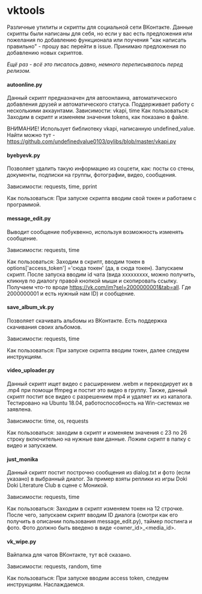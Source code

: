 # vktools
Различные утилиты и скрипты для социальной сети ВКонтакте. 
Данные скрипты были написаны для себя, но если у вас есть предложения или пожелания по добавлению функционала или поучения "как написать правильно" - прошу вас перейти в issue.
Принимаю предложения по добавлению новых скриптов.

*Ещё раз - всё это писалось давно, немного переписывалось перед релизом.*

#### autoonline.py
Данный скрипт предназначен для автоонлаина, автоматического добавления друзей и автоматического статуса. Поддерживает работу с несколькими аккаунтами.
Зависимости: vkapi, time
Как пользоваться: Заходим в скрипт и изменяем значения tokens, как показано в файле.

ВНИМАНИЕ! Использует библиотеку vkapi, написанную undefined_value. Найти можно тут - https://github.com/undefinedvalue0103/pylibs/blob/master/vkapi.py

#### byebyevk.py
Позволяет удалить такую информацию из соцсети, как: посты со стены, документы, подписки на группы, фотографии, видео, сообщения.

Зависимости: requests, time, pprint

Как пользоваться: При запуске скрипта вводим свой токен и работаем с программой.

#### message_edit.py
Выводит сообщение побуквенно, используя возможность изменять сообщение.

Зависимости: requests, time

Как пользоваться: Заходим в скрипт, вводим токен в options['access_token'] ='сюда токен' (да, в cюда токен). Запускаем скрипт. После запуска вводим id чата (вида xxxxxxxxx, можно получить, кликнув по диалогу правой кнопкой мыши и скопировать ссылку. Получаем что-то вроде https://vk.com/im?sel=2000000001&tab=all. Где 2000000001 и есть нужный нам ID) и сообщение. 

#### save_album_vk.py
Позволяет скачивать альбомы из ВКонтакте. Есть поддержка скачивания своих альбомов.

Зависимости: requests, time

Как пользоваться: При запуске скрипта вводим токен, далее следуем инструкциям.

#### video_uploader.py
Данный скрипт ищет видео с расширением .webm и перекодирует их в .mp4 при помощи ffmpeg и постит это видео в группу. 
Также, данный скрипт постит все видео с разрешением mp4 и удаляет их из каталога.
Тестировано на Ubuntu 18.04, работоспособность на Win-системах не заявлена.

Зависимости: time, os, requests

Как пользоваться: заходим в скрипт и изменяем значения с 23 по 26 строку включительно на нужные вам данные. Ложим скрипт в папку с видео и запускаем. 

#### just_monika
Данный скрипт постит построчно сообщения из dialog.txt и фото (если указано) в выбранный диалог. За пример взяты реплики из игры Doki Doki Literature Club в сцене с Моникой.

Зависимости: requests, time

Как пользоваться: Заходим в скрипт изменяем токен на 12 строчке. После чего, запускаем скрипт вводим ID диалога (смотри как его получить в описании пользования message_edit.py), таймер постинга и фото. Фото должно быть введено в виде <owner_id>_<media_id>.

#### vk_wipe.py
Вайпалка для чатов ВКонтакте, тут всё сказано.

Зависимости: requests, random, time

Как пользоваться: При запуске вводим access token, следуем инструкциям. Наслаждаемся. 
